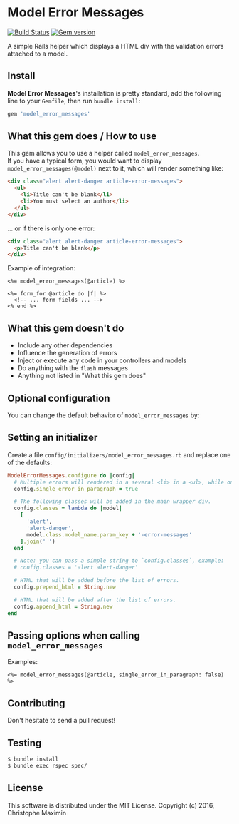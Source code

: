 # Model Error Messages

[![Build Status](https://secure.travis-ci.org/christophemaximin/model_error_messages.png)](https://travis-ci.org/christophemaximin/model_error_messages)
[![Gem version](https://badge.fury.io/rb/model_error_messages.png)](https://rubygems.org/gems/model_error_messages)

A simple Rails helper which displays a HTML div with the validation errors attached to a model.

## Install

**Model Error Messages**'s installation is pretty standard, add the following line to your `Gemfile`, then run `bundle install`:

```rb
gem 'model_error_messages'
```

## What this gem does / How to use

This gem allows you to use a helper called `model_error_messages`.  
If you have a typical form, you would want to display `model_error_messages(@model)` next to it, which will render something like:

```html
<div class="alert alert-danger article-error-messages">
  <ul>
    <li>Title can't be blank</li>
    <li>You must select an author</li>
  </ul>
</div>
```

... or if there is only one error:

```html
<div class="alert alert-danger article-error-messages">
  <p>Title can't be blank</p>
</div>
```

Example of integration:

```erb
<%= model_error_messages(@article) %>

<%= form_for @article do |f| %>
  <!-- ... form fields ... -->
<% end %>
```

## What this gem doesn't do

* Include any other dependencies
* Influence the generation of errors
* Inject or execute any code in your controllers and models
* Do anything with the `flash` messages
* Anything not listed in "What this gem does"

## Optional configuration

You can change the default behavior of `model_error_messages` by:

## Setting an initializer

Create a file `config/initializers/model_error_messages.rb` and replace one of the defaults:

```rb
ModelErrorMessages.configure do |config|
  # Multiple errors will rendered in a several <li> in a <ul>, while one error will be rendered in a <p>
  config.single_error_in_paragraph = true

  # The following classes will be added in the main wrapper div.
  config.classes = lambda do |model|
    [
      'alert',
      'alert-danger',
      model.class.model_name.param_key + '-error-messages'
    ].join(' ')
  end

  # Note: you can pass a simple string to `config.classes`, example:
  # config.classes = 'alert alert-danger'

  # HTML that will be added before the list of errors.
  config.prepend_html = String.new

  # HTML that will be added after the list of errors.
  config.append_html = String.new
end
```

## Passing options when calling `model_error_messages`

Examples:

```erb
<%= model_error_messages(@article, single_error_in_paragraph: false) %>
```

## Contributing

Don't hesitate to send a pull request!

## Testing

```sh
$ bundle install
$ bundle exec rspec spec/
```

## License

This software is distributed under the MIT License. Copyright (c) 2016, Christophe Maximin
